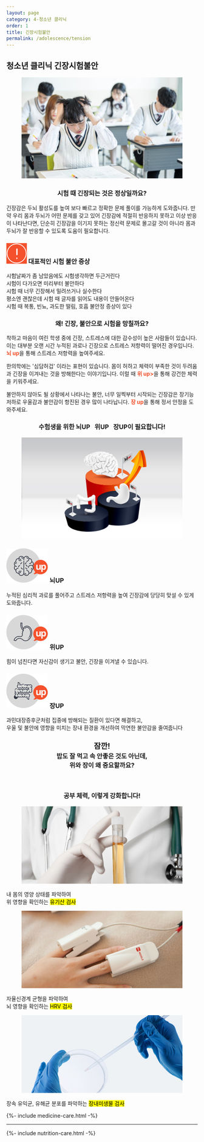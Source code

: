 ```yaml
---
layout: page
category: 4-청소년 클리닉
order: 1
title: 긴장시험불안
permalink: /adolescence/tension
---
```


<h2 class="content-heading">
  <strong>청소년 클리닉</strong> 긴장시험불안
</h2>

<figure>
  <img src="/assets/20190626091415.jpg" alt="">
</figure>

<h3 style="text-align:center">시험 때 긴장되는 것은 정상일까요?</h3>
<p>긴장감은 두뇌 활성도를 높여 보다 빠르고 정확한 문제 풀이를 가능하게 도와줍니다. 만약 우리 몸과 두뇌가 어떤 문제를 갖고 있어 긴장감에 적절히 반응하지 못하고 이상 반응이 나타난다면, 단순히 긴장감을 이기지 못하는 정신력 문제로 몰고갈 것이 아니라 몸과 두뇌가 잘 반응할 수 있도록 도움이 필요합니다.</p>

<div class="content-caution">
  <h3>
    <img src="/assets/icon-warning.svg" alt="">
    대표적인 시험 불안 증상
  </h3>
  <p>
    시험날짜가 좀 남았음에도 시험생각하면 두근거린다<br>
    시험이 다가오면 미리부터 불안하다<br>
    시험 때 너무 긴장해서 밀려쓰거나 실수한다<br>
    평소엔 괜찮은데 시험 때 글자를 읽어도 내용이 안들어온다<br>
    시험 때 복통, 빈뇨, 과도한 떨림, 호흡 불안정 증상이 있다
  </p>
</div>

<h3 style="text-align:center">왜! 긴장, 불안으로 시험을 망칠까요?</h3>
<p>착하고 마음이 여린 학생 중에 긴장, 스트레스에 대한 감수성이 높은 사람들이 있습니다. 이는 대부분 오랜 시간 누적된 과로나 긴장으로 스트레스 저항력이 떨어진 경우입니다. <strong style="color:#f4512c">뇌 up</strong>을 통해 스트레스 저항력을 높여주세요.</p>
<p>한의학에는 '심담허겁' 이라는 표현이 있습니다. 몸이 허하고 체력이 부족한 것이 두려움과 긴장을 이겨내는 것을 방해한다는 이야기입니다. 이럴 때 <strong style="color:#f4512c">위 up></strong>을 통해 강건한 체력을 키워주세요.</p>
<p>불안하지 않아도 될 상황에서 나타나는 불안, 너무 일찍부터 시작되는 긴장감은 장기능 저하로 우울감과 불안감이 항진된 경우 많이 나타납니다. <strong style="color:#f4512c">장 up</strong>을 통해 정서 안정을 도와주세요.</p>

<h3 style="text-align:center">수험생을 위한 <strong>뇌UP &nbsp; 위UP &nbsp; 장UP</strong>이 필요합니다!</h3>
<figure>
  <img src="/assets/img-podium-brain.jpg" alt="">
</figure>
<div class="content-iconcard">
  <h3>
    <img src="/assets/icon-up-brain.svg" alt="">
    뇌UP
  </h3>
  <p>누적된 심리적 과로를 풀어주고 스트레스 저항력을 높여 긴장감에 당당히 맞설 수 있게 도와줍니다.</p>
</div>
<div class="content-iconcard">
  <h3>
    <img src="/assets/icon-up-stomach.svg" alt="">
    위UP
  </h3>
  <p>힘이 넘친다면 자신감이 생기고 불안, 긴장을 이겨낼 수 있습니다.</p>
</div>
<div class="content-iconcard">
  <h3>
    <img src="/assets/icon-up-bowels.svg" alt="">
    장UP
  </h3>
  <p>과민대장증후군처럼 집중에 방해되는 질환이 있다면 해결하고,<br>우울 및 불안에 영향을 미치는 장내 환경을 개선하여 막연한 불안감을 줄여줍니다</p>
</div>

<h3 style="text-align:center">
  <big>잠깐!</big><br>
  밥도 잘 먹고 속 안좋은 것도 아닌데,<br>위와 장이 왜 중요할까요?
</h3>

<figure>
  <img src="https://via.placeholder.com/1920x1080?text=Video Embed" alt="" />
</figure>

<h3 style="text-align:center">공부 체력, 이렇게 강화합니다!</h3>
<div class="content-casecard">
  <figure><img src="/assets/20190617103735.jpg" alt=""></figure>
  <p>내 몸의 영양 상태를 파악하여<br>위 영향을 확인하는 <mark>유기산 검사</mark></p>
</div>
<div class="content-casecard">
  <figure><img src="/assets/20190617105915.jpg" alt=""></figure>
  <p>자율신경계 균형을 파악하여<br>뇌 영향을 확인하는 <mark>HRV 검사</mark></p>
</div>
<div class="content-casecard">
  <figure><img src="/assets/20190617105953.jpg" alt=""></figure>
  <p>장속 유익균, 유해균 분포를 파악하는 <mark>장내미생물 검사</mark></p>
</div>

{%- include medicine-care.html -%}

<hr>

{%- include nutrition-care.html -%}
